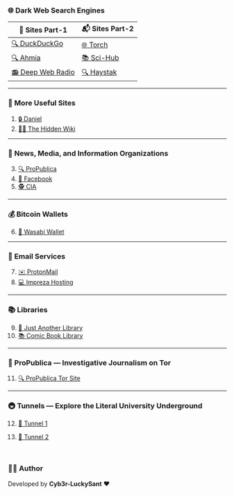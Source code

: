 ### 🌐 Dark Web Search Engines

| 🎁 **Sites Part-1**            | 📬 **Sites Part-2**            |
|-------------------------------|-------------------------------|
| [🔍 DuckDuckGo](https://3g2upl4pq6kufc4m.onion/)     | [🌐 Torch](http://xmh57jrknzkhv6y3ls3ubitzfqnkrwxhopf5aygthi7d6rplyvk3noyd.onion/)    |
| [🔍 Ahmia](http://juhanurmihxlp77nkq76byazcldy2hlmovfu2epvl5ankdibsot4csyd.onion/) | [📚 Sci-Hub](http://scihub22266oqcxt.onion/)   |
| [📻 Deep Web Radio](http://anonyradixhkgh5myfrkarggfnmdzzhhcgoy2v66uf7sml27to5n2tid.onion/) | [🔍 Haystak](http://haystak5njsmn2hqkewecpaxetahtwhsbsa64jom2k22z5afxhnpxfid.onion/) |

---

### 🔗 More Useful Sites

1. [🔒 Daniel](http://donionsixbjtiohce24abfgsffo2l4tk26qx464zylumgejukfq2vead.onion/onions.php)
2. [🕵️‍♂️ The Hidden Wiki](http://zqktlwiuavvvqqt4ybvgvi7tyo4hjl5xgfuvpdf6otjiycgwqbym2qad.onion/)

---

### 📰 News, Media, and Information Organizations

3. [🔍 ProPublica](http://p53lf57qovyuvwsc6xnrppyply3vtqm7l6pcobkmyqsiofyeznfu5uqd.onion/)
4. [📘 Facebook](https://www.facebookwkhpilnemxj7asaniu7vnjjbiltxjqhye3mhbshg7kx5tfyd.onion/)
5. [🕵️ CIA](http://ciadotgov4sjwlzihbbgxnqg3xiyrg7so2r2o3lt5wz5ypk4sxyjstad.onion/)

---

### 💰 Bitcoin Wallets

6. [💼 Wasabi Wallet](http://wasabiukrxmkdgve5kynjztuovbg43uxcbcxn6y2okcrsg7gb6jdmbad.onion/)

---

### 📧 Email Services

7. [✉️ ProtonMail](https://protonmailrmez3lotccipshtkleegetolb73fuirgj7r4o4vfu7ozyd.onion/)
8. [💻 Impreza Hosting](https://imprezareshna326gqgmbdzwmnad2wnjmeowh45bs2buxarh5qummjad.onion/)

---

### 📚 Libraries

9. [📖 Just Another Library](http://libraryfyuybp7oyidyya3ah5xvwgyx6weauoini7zyz555litmmumad.onion/)
10. [📚 Comic Book Library](http://nv3x2jozywh63fkohn5mwp2d73vasusjixn3im3ueof52fmbjsigw6ad.onion/)

---

### 📰 ProPublica — Investigative Journalism on Tor

11. [🔍 ProPublica Tor Site](https://www.propub3r6espa33w.onion/)

---

### 🚇 Tunnels — Explore the Literal University Underground

12. [🔦 Tunnel 1](http://62gs2n5ydnyffzfy.onion/)
13. [🔦 Tunnel 2](http://74ypjqjwf6oejmax.onion/)


    <br>

### 👨‍💻 Author  
Developed by **Cyb3r-LuckySant** ❤️  
